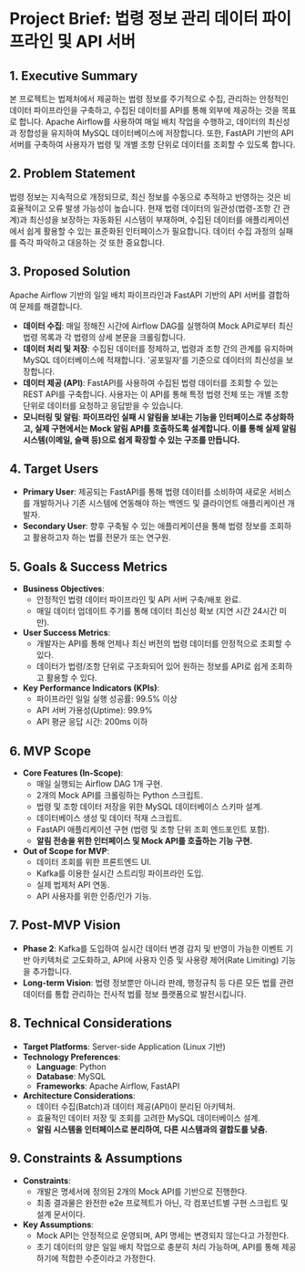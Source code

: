 # **Project Brief: 법령 정보 관리 데이터 파이프라인 및 API 서버**

## **1. Executive Summary**

본 프로젝트는 법제처에서 제공하는 법령 정보를 주기적으로 수집, 관리하는 안정적인 데이터 파이프라인을 구축하고, 수집된 데이터를 API를 통해 외부에 제공하는 것을 목표로 합니다. Apache Airflow를 사용하여 매일 배치 작업을 수행하고, 데이터의 최신성과 정합성을 유지하여 MySQL 데이터베이스에 저장합니다. 또한, FastAPI 기반의 API 서버를 구축하여 사용자가 법령 및 개별 조항 단위로 데이터를 조회할 수 있도록 합니다.

## **2. Problem Statement**

법령 정보는 지속적으로 개정되므로, 최신 정보를 수동으로 추적하고 반영하는 것은 비효율적이고 오류 발생 가능성이 높습니다. 현재 법령 데이터의 일관성(법령-조항 간 관계)과 최신성을 보장하는 자동화된 시스템이 부재하며, 수집된 데이터를 애플리케이션에서 쉽게 활용할 수 있는 표준화된 인터페이스가 필요합니다. 데이터 수집 과정의 실패를 즉각 파악하고 대응하는 것 또한 중요합니다.

## **3. Proposed Solution**

Apache Airflow 기반의 일일 배치 파이프라인과 FastAPI 기반의 API 서버를 결합하여 문제를 해결합니다.

*   **데이터 수집**: 매일 정해진 시간에 Airflow DAG를 실행하여 Mock API로부터 최신 법령 목록과 각 법령의 상세 본문을 크롤링합니다.
*   **데이터 처리 및 저장**: 수집된 데이터를 정제하고, 법령과 조항 간의 관계를 유지하며 MySQL 데이터베이스에 적재합니다. '공포일자'를 기준으로 데이터의 최신성을 보장합니다.
*   **데이터 제공 (API)**: FastAPI를 사용하여 수집된 법령 데이터를 조회할 수 있는 REST API를 구축합니다. 사용자는 이 API를 통해 특정 법령 전체 또는 개별 조항 단위로 데이터를 요청하고 응답받을 수 있습니다.
*   **모니터링 및 알림**: **파이프라인 실패 시 알림을 보내는 기능을 인터페이스로 추상화하고, 실제 구현에서는 Mock 알림 API를 호출하도록 설계합니다. 이를 통해 실제 알림 시스템(이메일, 슬랙 등)으로 쉽게 확장할 수 있는 구조를 만듭니다.**

## **4. Target Users**

*   **Primary User**: 제공되는 FastAPI를 통해 법령 데이터를 소비하여 새로운 서비스를 개발하거나 기존 시스템에 연동해야 하는 백엔드 및 클라이언트 애플리케이션 개발자.
*   **Secondary User**: 향후 구축될 수 있는 애플리케이션을 통해 법령 정보를 조회하고 활용하고자 하는 법률 전문가 또는 연구원.

## **5. Goals & Success Metrics**

*   **Business Objectives**:
    *   안정적인 법령 데이터 파이프라인 및 API 서버 구축/배포 완료.
    *   매일 데이터 업데이트 주기를 통해 데이터 최신성 확보 (지연 시간 24시간 미만).
*   **User Success Metrics**:
    *   개발자는 API를 통해 언제나 최신 버전의 법령 데이터를 안정적으로 조회할 수 있다.
    *   데이터가 법령/조항 단위로 구조화되어 있어 원하는 정보를 API로 쉽게 조회하고 활용할 수 있다.
*   **Key Performance Indicators (KPIs)**:
    *   파이프라인 일일 실행 성공률: 99.5% 이상
    *   API 서버 가용성(Uptime): 99.9%
    *   API 평균 응답 시간: 200ms 이하

## **6. MVP Scope**

*   **Core Features (In-Scope)**:
    *   매일 실행되는 Airflow DAG 1개 구현.
    *   2개의 Mock API를 크롤링하는 Python 스크립트.
    *   법령 및 조항 데이터 저장을 위한 MySQL 데이터베이스 스키마 설계.
    *   데이터베이스 생성 및 데이터 적재 스크립트.
    *   FastAPI 애플리케이션 구현 (법령 및 조항 단위 조회 엔드포인트 포함).
    *   **알림 전송을 위한 인터페이스 및 Mock API를 호출하는 기능 구현.**
*   **Out of Scope for MVP**:
    *   데이터 조회를 위한 프론트엔드 UI.
    *   Kafka를 이용한 실시간 스트리밍 파이프라인 도입.
    *   실제 법제처 API 연동.
    *   API 사용자를 위한 인증/인가 기능.

## **7. Post-MVP Vision**

*   **Phase 2**: Kafka를 도입하여 실시간 데이터 변경 감지 및 반영이 가능한 이벤트 기반 아키텍처로 고도화하고, API에 사용자 인증 및 사용량 제어(Rate Limiting) 기능을 추가합니다.
*   **Long-term Vision**: 법령 정보뿐만 아니라 판례, 행정규칙 등 다른 모든 법률 관련 데이터를 통합 관리하는 전사적 법률 정보 플랫폼으로 발전시킵니다.

## **8. Technical Considerations**

*   **Target Platforms**: Server-side Application (Linux 기반)
*   **Technology Preferences**:
    *   **Language**: Python
    *   **Database**: MySQL
    *   **Frameworks**: Apache Airflow, FastAPI
*   **Architecture Considerations**:
    *   데이터 수집(Batch)과 데이터 제공(API)이 분리된 아키텍처.
    *   효율적인 데이터 저장 및 조회를 고려한 MySQL 데이터베이스 설계.
    *   **알림 시스템을 인터페이스로 분리하여, 다른 시스템과의 결합도를 낮춤.**

## **9. Constraints & Assumptions**

*   **Constraints**:
    *   개발은 명세서에 정의된 2개의 Mock API를 기반으로 진행한다.
    *   최종 결과물은 완전한 e2e 프로젝트가 아닌, 각 컴포넌트별 구현 스크립트 및 설계 문서이다.
*   **Key Assumptions**:
    *   Mock API는 안정적으로 운영되며, API 명세는 변경되지 않는다고 가정한다.
    *   초기 데이터의 양은 일일 배치 작업으로 충분히 처리 가능하며, API를 통해 제공하기에 적합한 수준이라고 가정한다.
